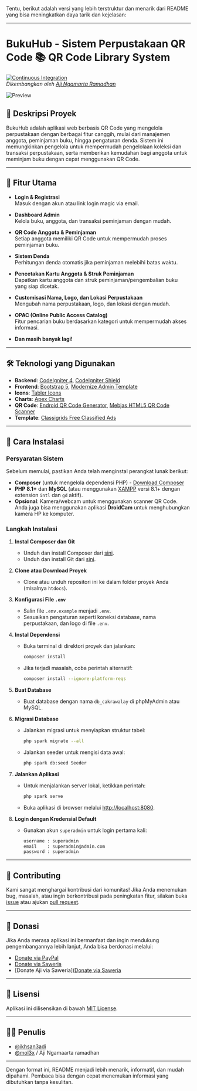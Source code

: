 Tentu, berikut adalah versi yang lebih terstruktur dan menarik dari README yang bisa meningkatkan daya tarik dan kejelasan:

---

# BukuHub - Sistem Perpustakaan QR Code 📚 QR Code Library System

[![Continuous Integration](https://github.com/ikhsan3adi/sistem-perpustakaan-qr-code/actions/workflows/ci.yml/badge.svg)](https://github.com/ikhsan3adi/sistem-perpustakaan-qr-code/actions/workflows/ci.yml)  
*Dikembangkan oleh [Aji Ngamarta Ramadhan](https://github.com/mol3x/Cakrawala)*

![Preview](https://github.com/ikhsan3adi/sistem-perpustakaan-qr-code/raw/main/screenshots/home.png)

## 📜 Deskripsi Proyek

BukuHub adalah aplikasi web berbasis QR Code yang mengelola perpustakaan dengan berbagai fitur canggih, mulai dari manajemen anggota, peminjaman buku, hingga pengaturan denda. Sistem ini memungkinkan pengelola untuk mempermudah pengelolaan koleksi dan transaksi perpustakaan, serta memberikan kemudahan bagi anggota untuk meminjam buku dengan cepat menggunakan QR Code.

---

## 🚀 Fitur Utama

- **Login & Registrasi**  
  Masuk dengan akun atau link login magic via email.
  
- **Dashboard Admin**  
  Kelola buku, anggota, dan transaksi peminjaman dengan mudah.

- **QR Code Anggota & Peminjaman**  
  Setiap anggota memiliki QR Code untuk mempermudah proses peminjaman buku.

- **Sistem Denda**  
  Perhitungan denda otomatis jika peminjaman melebihi batas waktu.

- **Pencetakan Kartu Anggota & Struk Peminjaman**  
  Dapatkan kartu anggota dan struk peminjaman/pengembalian buku yang siap dicetak.

- **Customisasi Nama, Logo, dan Lokasi Perpustakaan**  
  Mengubah nama perpustakaan, logo, dan lokasi dengan mudah.

- **OPAC (Online Public Access Catalog)**  
  Fitur pencarian buku berdasarkan kategori untuk mempermudah akses informasi.

- **Dan masih banyak lagi!**

---

## 🛠️ Teknologi yang Digunakan

- **Backend**: [CodeIgniter 4](https://codeigniter.com/), [CodeIgniter Shield](https://codeigniter4.github.io/shield/)
- **Frontend**: [Bootstrap 5](https://getbootstrap.com/), [Modernize Admin Template](https://adminmart.com/product/modernize-free-bootstrap-5-admin-template/)
- **Icons**: [Tabler Icons](https://tabler-icons.io/)
- **Charts**: [Apex Charts](https://apexcharts.com/)
- **QR Code**: [Endroid QR Code Generator](https://github.com/endroid/qr-code), [Mebjas HTML5 QR Code Scanner](https://github.com/mebjas/html5-qrcode)
- **Template**: [Classigrids Free Classified Ads](https://graygrids.com/templates/classigrids-free-classified-ads-html-template-ui-kit)

---

## 📝 Cara Instalasi

### Persyaratan Sistem

Sebelum memulai, pastikan Anda telah menginstal perangkat lunak berikut:

- **Composer** (untuk mengelola dependensi PHP) - [Download Composer](https://getcomposer.org/download/)
- **PHP 8.1+** dan **MySQL** (atau menggunakan [XAMPP](https://www.apachefriends.org/download.html) versi 8.1+ dengan extension `intl` dan `gd` aktif).
- **Opsional**: Kamera/webcam untuk menggunakan scanner QR Code. Anda juga bisa menggunakan aplikasi **DroidCam** untuk menghubungkan kamera HP ke komputer.

### Langkah Instalasi

1. **Instal Composer dan Git**  
   - Unduh dan install Composer dari [sini](https://getcomposer.org/download/).
   - Unduh dan install Git dari [sini](https://git-scm.com/downloads).

2. **Clone atau Download Proyek**  
   - Clone atau unduh repositori ini ke dalam folder proyek Anda (misalnya `htdocs`).

3. **Konfigurasi File `.env`**  
   - Salin file `.env.example` menjadi `.env`.
   - Sesuaikan pengaturan seperti koneksi database, nama perpustakaan, dan logo di file `.env`.

4. **Instal Dependensi**  
   - Buka terminal di direktori proyek dan jalankan:
     ```bash
     composer install
     ```
   - Jika terjadi masalah, coba perintah alternatif:
     ```bash
     composer install --ignore-platform-reqs
     ```

5. **Buat Database**  
   - Buat database dengan nama `db_cakrawalay` di phpMyAdmin atau MySQL.

6. **Migrasi Database**  
   - Jalankan migrasi untuk menyiapkan struktur tabel:
     ```bash
     php spark migrate --all
     ```
   - Jalankan seeder untuk mengisi data awal:
     ```bash
     php spark db:seed Seeder
     ```

7. **Jalankan Aplikasi**  
   - Untuk menjalankan server lokal, ketikkan perintah:
     ```bash
     php spark serve
     ```
   - Buka aplikasi di browser melalui [http://localhost:8080](http://localhost:8080).

8. **Login dengan Kredensial Default**  
   - Gunakan akun `superadmin` untuk login pertama kali:
     ```txt
     username : superadmin
     email    : superadmin@admin.com
     password : superadmin
     ```

---

## 🤝 Contributing

Kami sangat menghargai kontribusi dari komunitas! Jika Anda menemukan bug, masalah, atau ingin berkontribusi pada peningkatan fitur, silakan buka [issue](https://github.com/ikhsan3adi/sistem-perpustakaan-qr-code/issues) atau ajukan [pull request](https://github.com/ikhsan3adi/sistem-perpustakaan-qr-code/pulls).

---

## 💸 Donasi

Jika Anda merasa aplikasi ini bermanfaat dan ingin mendukung pengembangannya lebih lanjut, Anda bisa berdonasi melalui:

- [Donate via PayPal](https://paypal.me/xannxett?country.x=ID&locale.x=en_US)
- [Donate via Saweria](https://saweria.co/xiboxann)
- [Donate Aji via Saweria]([Donate via Saweria](https://saweria.co/xiboxann)

---

## 📝 Lisensi

Aplikasi ini dilisensikan di bawah [MIT License](https://github.com/ikhsan3adi/sistem-perpustakaan-qr-code/raw/main/LICENSE).

---

## 👨‍💻 Penulis

- [@ikhsan3adi](https://github.com/ikhsan3adi)
- [@mol3x](https://github.com/mol3x/) / Aji Ngamaarta ramadhan

---

Dengan format ini, README menjadi lebih menarik, informatif, dan mudah dipahami. Pembaca bisa dengan cepat menemukan informasi yang dibutuhkan tanpa kesulitan.
